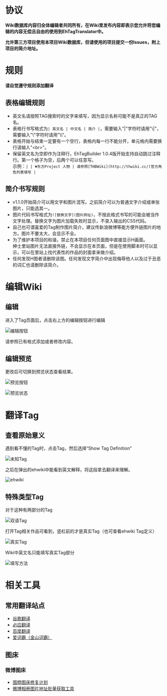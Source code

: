 # 协议
**Wiki数据库内容归全体编辑者共同所有，在Wiki里发布内容即表示您允许将您编辑的内容无偿且自由的使用到EhTagTranslator中。**

**允许第三方项目使用本项目Wiki数据库，但请使用的项目提交一份Issues，附上项目的简介地址。**

# 规则
**请自觉遵守规则添加翻译**

## 表格编辑规则
* 英文名请按照TAG搜索时的文字来填写，因为显示名称可能不是真正的TAG名。
* 表格行书写格式为`| 英文名 | 中文名 | 简介 |`，需要输入"|"字符时请用"\\\|"，需要输入"\\"字符时请用"\\\\"。
* 表格开始与结束一定要有一个空行，表格内每一行不能分开，单元格内需要换行请输入"\<br\>"。
* 保留英文名为空即作为注释行，EhTagBuilder 1.0.4版开始支持自动跳过注释行。第一个格子为空，后两个可以任意写。<br>
示例：`| | ▼东方Project 人物 | 请参照[THBWiki](http://thwiki.cc/)官方角色列表填写 |`

## 简介书写规则
* v1.1.0开始简介可以用文字和图片混写。之前简介可以为普通文字介绍或单张图片，只能选其一。
* 图片代码书写格式为`![替换文字](图片网址)`，不按此格式书写的可能会被当作文字处理。替换文字为图片加载失败时显示，不录入输出的CSS代码。
* 自己也可谓喜爱的Tag制作图片简介，建议传新浪微博等能方便外链图片的地方。图片不要太大，会显示不全。
* 为了维护本项目的和谐，禁止在本项目任何页面图中直接显示H画面。<br>
绅士里站图片无法直接外链，不会显示在本页面，但是在使用脚本时可以显示，可以在里站上找代表性的作品的封面拿来做介绍。
* 任何发现H图者请删除该图。任何发现文字简介中出现侮辱他人以及过于丑恶的词汇也请删除该简介。

# 编辑Wiki
## 编辑
进入了Tag页面后，点击右上方的编辑按钮进行编辑

![编辑按钮](http://ww3.sinaimg.cn/large/6c84b2d6gw1f3sog6ublej20jr0dktbc.jpg)

请参照已有格式添加或者修改内容。

## 编辑预览
更改后可切换到预览状态查看结果。

![预览按钮](http://ww4.sinaimg.cn/large/6c84b2d6gw1f3tidpoaykj20rn0jpagb.jpg)

![预览状态](http://ww1.sinaimg.cn/large/6c84b2d6gw1f3tiej9oydj20qk0q5tea.jpg)

# 翻译Tag
## 查看原始意义
遇到看不懂的Tag时，点击Tag，然后选择“Show Tag Definition”

![未知Tag](http://ww1.sinaimg.cn/large/6c84b2d6gw1f3sq8m9qngj20fn0agwgb.jpg)

之后在弹出的ehwiki中能看到英文解释，将这段拿去翻译来理解。

![ehwiki](http://ww2.sinaimg.cn/large/6c84b2d6gw1f3sqabsm7aj20pu0amwi8.jpg)

## 特殊类型Tag
对于这种有两部分的Tag

![双语Tag](http://ww3.sinaimg.cn/large/6c84b2d6gw1f3srn3ur2ej207w02mjrk.jpg)

打开Tag相关作品可看到，竖杠前的才是真实Tag（也可查看ehwiki Tag定义）

![真实Tag](http://ww1.sinaimg.cn/large/6c84b2d6gw1f3srnuxz1uj205901v0sn.jpg)

Wiki中英文名只能填写真实Tag部分

![填写方法](http://ww4.sinaimg.cn/large/6c84b2d6gw1f3srphp9gaj20kl05w75e.jpg)

# 相关工具
## 常用翻译站点
* [谷歌翻译](http://translate.google.cn/)
* [必应翻译](http://www.bing.com/translator/)
* [百度翻译](http://fanyi.baidu.com/#auto/zh/)
* [爱词霸（金山词霸）](http://www.iciba.com/)

## 图床
### 微博图床
* [围脖图床修复计划](http://weibotuchuang.sinaapp.com/)
* [微博相册图片地址批量获取工具](https://greasyfork.org/scripts/18036)